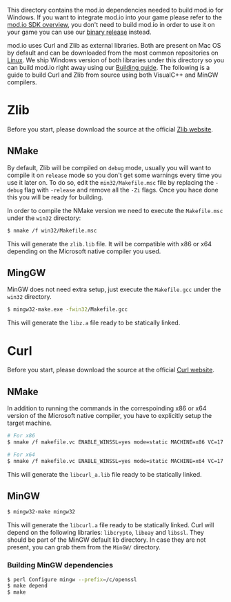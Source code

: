 This directory contains the mod.io dependencies needed to build mod.io for Windows. If you want to integrate mod.io into your game please refer to the [mod.io SDK overview](https://github.com/DBolical/modioSDK/wiki), you don't need to build mod.io in order to use it on your game you can use our [binary release](https://github.com/DBolical/modioSDK/releases) instead.

mod.io uses Curl and Zlib as external libraries. Both are present on Mac OS by default and can be downloaded from the most common repositories on [Linux](https://github.com/DBolical/modioSDK/wiki/Building#linux). We ship Windows version of both libraries under this directory so you can build mod.io right away using our [Building guide](https://github.com/DBolical/modioSDK/wiki/Building#linux). The following is a guide to build Curl and Zlib from source using both VisualC++ and MinGW compilers.

# Zlib

Before you start, please download the source at the official [Zlib website](http://zlib.net/).

## NMake

By default, Zlib will be compiled on `debug` mode, usually you will want to compile it on `release` mode so you don't get some warnings every time you use it later on. To do so, edit the `min32/Makefile.msc` file by replacing the `-debug` flag with `-release` and remove all the `-Zi` flags. Once you hace done this you will be ready for building.

In order to compile the NMake version we need to execute the `Makefile.msc` under the `win32` directory:

```bash
$ nmake /f win32/Makefile.msc
```

This will generate the `zlib.lib` file. It will be compatible with x86 or x64 depending on the Microsoft native compiler you used. 

## MingGW

MinGW does not need extra setup, just execute the `Makefile.gcc` under the `win32` directory.

```bash
$ mingw32-make.exe -fwin32/Makefile.gcc
```

This will generate the `libz.a` file ready to be statically linked.

# Curl

Before you start, please download the source at the official [Curl website](https://curl.haxx.se/download.html).

## NMake

In addition to running the commands in the correspoinding x86 or x64 version of the Microsoft native compiler, you have to explicitly setup the target machine.

```bash
# For x86
$ nmake /f makefile.vc ENABLE_WINSSL=yes mode=static MACHINE=x86 VC=17
```

```bash
# For x64
$ nmake /f makefile.vc ENABLE_WINSSL=yes mode=static MACHINE=x64 VC=17
```

This will generate the `libcurl_a.lib` file ready to be statically linked.

## MinGW

```bash
$ mingw32-make mingw32
```

This will generate the `libcurl.a` file ready to be statically linked. Curl will depend on the following libraries: `libcrypto`, `libeay` and `libssl`. They should be part of the MinGW default lib directory. In case they are not present, you can grab them from the `MinGW/` directory.

### Building MinGW dependencies

```bash
$ perl Configure mingw --prefix=/c/openssl
$ make depend
$ make
```
